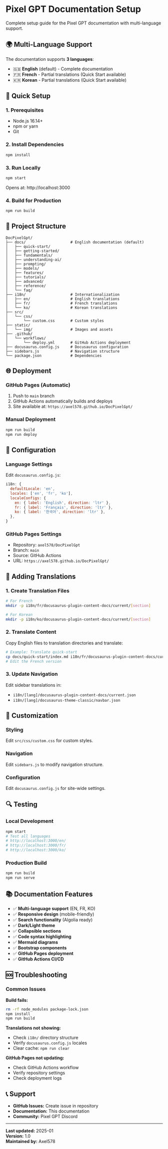 # Pixel GPT Documentation Setup

Complete setup guide for the Pixel GPT documentation with multi-language support.

## 🌍 Multi-Language Support

The documentation supports **3 languages**:
- 🇬🇧 **English** (default) - Complete documentation
- 🇫🇷 **French** - Partial translations (Quick Start available)
- 🇰🇷 **Korean** - Partial translations (Quick Start available)

## 🚀 Quick Setup

### 1. Prerequisites
- Node.js 16.14+ 
- npm or yarn
- Git

### 2. Install Dependencies
```bash
npm install
```

### 3. Run Locally
```bash
npm start
```
Opens at: http://localhost:3000

### 4. Build for Production
```bash
npm run build
```

## 📁 Project Structure

```
DocPixelGpt/
├── docs/                    # English documentation (default)
│   ├── quick-start/
│   ├── getting-started/
│   ├── fundamentals/
│   ├── understanding-ai/
│   ├── prompting/
│   ├── models/
│   ├── features/
│   ├── tutorials/
│   ├── advanced/
│   ├── reference/
│   └── faq/
├── i18n/                    # Internationalization
│   ├── en/                  # English translations
│   ├── fr/                  # French translations
│   └── ko/                  # Korean translations
├── src/
│   └── css/
│       └── custom.css       # Custom styles
├── static/
│   └── img/                 # Images and assets
├── .github/
│   └── workflows/
│       └── deploy.yml       # GitHub Actions deployment
├── docusaurus.config.js     # Docusaurus configuration
├── sidebars.js              # Navigation structure
└── package.json             # Dependencies
```

## 🌐 Deployment

### GitHub Pages (Automatic)
1. Push to `main` branch
2. GitHub Actions automatically builds and deploys
3. Site available at: `https://axel578.github.io/DocPixelGpt/`

### Manual Deployment
```bash
npm run build
npm run deploy
```

## 🔧 Configuration

### Language Settings
Edit `docusaurus.config.js`:
```javascript
i18n: {
  defaultLocale: 'en',
  locales: ['en', 'fr', 'ko'],
  localeConfigs: {
    en: { label: 'English', direction: 'ltr' },
    fr: { label: 'Français', direction: 'ltr' },
    ko: { label: '한국어', direction: 'ltr' },
  },
}
```

### GitHub Pages Settings
- Repository: `axel578/DocPixelGpt`
- Branch: `main`
- Source: GitHub Actions
- URL: `https://axel578.github.io/DocPixelGpt/`

## 📝 Adding Translations

### 1. Create Translation Files
```bash
# For French
mkdir -p i18n/fr/docusaurus-plugin-content-docs/current/[section]

# For Korean  
mkdir -p i18n/ko/docusaurus-plugin-content-docs/current/[section]
```

### 2. Translate Content
Copy English files to translation directories and translate:
```bash
# Example: Translate quick-start
cp docs/quick-start/index.md i18n/fr/docusaurus-plugin-content-docs/current/quick-start/
# Edit the French version
```

### 3. Update Navigation
Edit sidebar translations in:
- `i18n/[lang]/docusaurus-plugin-content-docs/current.json`
- `i18n/[lang]/docusaurus-theme-classic/navbar.json`

## 🎨 Customization

### Styling
Edit `src/css/custom.css` for custom styles.

### Navigation
Edit `sidebars.js` to modify navigation structure.

### Configuration
Edit `docusaurus.config.js` for site-wide settings.

## 🔍 Testing

### Local Development
```bash
npm start
# Test all languages
# http://localhost:3000/en/
# http://localhost:3000/fr/
# http://localhost:3000/ko/
```

### Production Build
```bash
npm run build
npm run serve
```

## 📚 Documentation Features

- ✅ **Multi-language support** (EN, FR, KO)
- ✅ **Responsive design** (mobile-friendly)
- ✅ **Search functionality** (Algolia ready)
- ✅ **Dark/Light theme**
- ✅ **Collapsible sections**
- ✅ **Code syntax highlighting**
- ✅ **Mermaid diagrams**
- ✅ **Bootstrap components**
- ✅ **GitHub Pages deployment**
- ✅ **GitHub Actions CI/CD**

## 🆘 Troubleshooting

### Common Issues

**Build fails:**
```bash
rm -rf node_modules package-lock.json
npm install
npm run build
```

**Translations not showing:**
- Check `i18n/` directory structure
- Verify `docusaurus.config.js` locales
- Clear cache: `npm run clear`

**GitHub Pages not updating:**
- Check GitHub Actions workflow
- Verify repository settings
- Check deployment logs

## 📞 Support

- **GitHub Issues:** Create issue in repository
- **Documentation:** This documentation
- **Community:** Pixel GPT Discord

---

**Last updated:** 2025-01  
**Version:** 1.0  
**Maintained by:** Axel578
